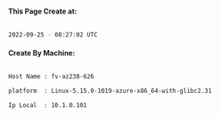 
   
#### This Page Create at:

```bash

2022-09-25 - 08:27:02 UTC

```

#### Create By Machine:

```bash

Host Name : fv-az238-626

platform  : Linux-5.15.0-1019-azure-x86_64-with-glibc2.31

Ip Local  : 10.1.0.101

```

